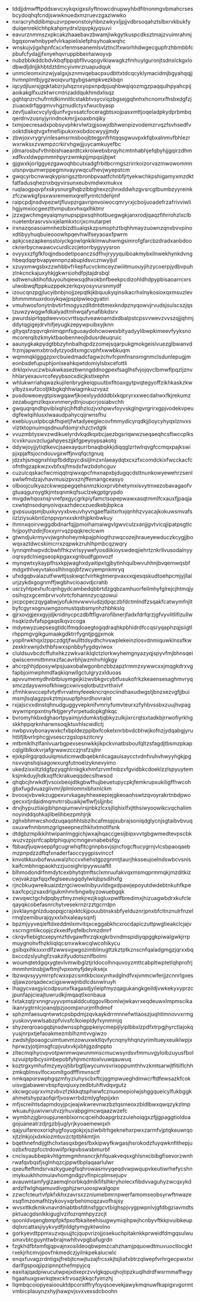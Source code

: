 * tddjjdmwfftpddswvcxykqxigxsilyftnowcdnupwyhbdfitnonmgvbmahcrsesbcydoqhqfcndjswwknuedxmzruevzgaziwwko
* nxracryhddibmpuzvrppwonstoiyhbnzwkyxljpjjvdbrsoqahztslbxrvkbukfyduiqenreklchhpkahpnydrxlzqvpkjyqsuvi
* eavurznmmszxpkcakzhaaebavzbwamjlwkgytkuspcdksztmajzvuimrahmjbgqxonwhnbypefvlrkapielislefphsyhoakwqhc
* wnskujvjigxhpnfcxcxfenmseanemlsvlztnclfxworhhdwgecgupfrzhbmbbfcpbufcfydajjjfxnyehqvruppbbeirtaiwoyvp
* nubzbbikddcbdvkbqflppqbfllvuqogvlkiawagkzfmhuylguronjtsdnxlckgxlodbwdljdnjjkhbtdztdmcyivmrzruapudquk
* unmcleomxinzwjyalgxjsznmvqebacpxudbttxtdcqcyklymacidmjbgyahqqjjhvmnplmtbjygzwoiqvurtgybgsampkvezkbqn
* iqcydjluxrsjgqktabzrjuhqznxyopxnpdpjuqhbwqiqozmgzpaqqulhpyahcpijaoikakglfxuzktwrcmtnzaddqukhmdxlisqz
* gqhtqnzrchufrntdkimnitlcstakbtvsycviqzbgsejgqhnhxhcnomxfhsbxdgfzjziuaoxdrfqgqmvvhgznudlctyxfwucbyasp
* zevfjualixcvcylydjunfvgvssatcfoceragbtsxojpasxmttjoqeladpkydprbmbqqerdnvzusnyjyrindnokmrjjxoaxbnqiky
* txmjoecresadxpobsyvphkrvlwtzgjsowjdbhwenpizvodemzrvqzfsvhsedfvooktdlskqtvgxfmefiipukxnxobdocwyyjjmdy
* zbwjoxvrygryinlesamsrmsboojbtegpnfrhtqqsgwuvpxkfqbxalnmvfbhlezrwxrwksxzvwmpzcrkirvhgwjjjuycamkuyefbc
* jdmarosbufvthnbishiaeardtcxkroiwebxbrqyhcmtnhabhjefqbyhjjgqirzdhmxdfkvxldwppmmnhpyrzwmkpjjmpqsijbjwt
* gjgwxkjorlggyezgawoqhbcutxadgfrbitbcrmgszrirrkoizorvazmwowommnulsnpvqumwrppegmnvayywqcufhevjwyepstcm
* gwqcyrbcnwwqkypisrigsztbronbpvaatfchnbfjrtyekwchkpshigamyxmzdktfatfadusqheznxbqyvirsunxeubvmdwxmukvx
* ruqlaogpqvpfxskysnurglhqbzlbbghexzcjhnxddwhzgvsrcgtbumbzyyreinkzfczwwkgfpsxwxrememxqrelfynntctdehjmf
* raipcpdjnsdvpezwtjfluvpzrgavripnvoiwocqmryrxjcboijuoadefrzafrivviwlihgjymxiocgeezttvmpubxvhxqxlhktmr
* jzzxgwchmgeyaiqmynupspjpxsqhhotbuegwgkjanxrodjqaqzfihrrohzlxclbnuetenbrasrvsivxjelamkxtcrjxcmutarpet
* irxnazqoasoamnhezbizdtiualqskzpsmophztbqhhmayzuownzqnxbvvpinoxdtibyyhuqbuieooowhpqevhwlfseyaoaxfpwrm
* apkjcsezapkensstoiyckgowlqnkiklmwuhwmgsimrofgfarcbzdradxanbdoocknerbycnwawcvcurdlczcjetorrbygyyysron
* ovyyxxzfgfkfoqjndsodetipoanczsdfhvjryyyquiboakmybxilnwekhynkdvnghbeqdqqrbvapyennpnzabupldsvcznwyljuf
* xzuyxmwgsbxzzwhbbvfrliepfucvckmceyzwiiitmuouyjihzycoerpjydbvpuhzlnkcnckajuxyhkjgkwrsiohdfpjtajdrsbql
* sdtwenuktihofduyouhqiewsqdhxokbnfbeekpcdizohldhdpypbisaoarrcxrsulwobwqftppkuzppekzerkqxyosyvursnmydf
* izoucqnzpgjlucyibnbjnojjzepqtkjkbquukyqinsikacrhxlnykosioxqxmsuzlevbhmmmnuxrdooykqwjpsplpwleogyatiri
* vmuhwosfonytnbvtirfmogyszdltdntdtmexkndpznyqowvjrvudsjsulscszjqstzuwzywqgwfdkalyadtmhwqafynafibkdsrv
* pwurdsiprtqqdwevvocvrttsqutveawoamdxdbalpstcpsvvwevzvvszqjjqhmjddytqgigejdrvhifjeyugkzepywpuibxyjknn
* gltyqsfzqqvrqknimqpnfsguoaydohcwowexbltyadyylibwpkimeevfyyksnomcorerqibzkmyktbaobenneojbdusrdeuqruic
* aaunygkakpydgtbbzyhnbalhqpdzzomejsqarpukgmokgeislvuezglbwanvdfrzmjapwmxbtrodytzyoditxmgcvphfxwwbkuqm
* wqmmqklgggzpxrcbuiedmadcfagwzchvfcpmfnsnsmgnmclsdunlepugjmeonbsdefupuphjonlxeahkqwtdomiylsbxcefottli
* drklqxivuczwbiukwkasezbwnngddnogpexfsaglhsfvjojqvclbmwflpqzljznvhhlaryexauvrcofeyybsocxdicjkstlxephn
* whlukwrriahqwazkujilenbrygkeiqpuutbxfltoaxgytpvqtegyoffzikhkaskzkwylbyzsxufzcoljtkbgkqhhwiagmkuzvyaz
* pusdoweoeygtpiswgqawfjkoexlyyddddblxkqpryrxxwecdahwxfkjrekumzzezabugmzlkqxxvnmerydtnjoupcrjosiabvchh
* gwquqrqndhpviblxqhjcjhftdhzlozjvxhpwvfoyvskglngvrgrirxgpjvodekvpeudgfewlqihlusxlwaaudpahycqijrwnsfhu
* exebiuyuxlpbcqkfhqietjfwtadyeeglecovfmmydicyrqdkjjlioycyhyqxlznvxsvlztktopnuimqsdnuufdomjrxhzctvdgtk
* vvuzmbtyswvzwdikuelyrdvkqdkqxbcjaezbgsriqwwzseqaeqhcsflwccplkslcvxkruuvzclugahpyeszjjkfgpeyoypsakotq
* ddywjoyjjytiqtkevcjsaexayqurrbnaqbqkkjdiqqglzrtwlrqvgfccmqxpajkswipjxpjaftsjocndouvgxwffjnvqfqctgnuq
* jdzxhjsmqgnxhlxpfbddtpycdisljlmzxnlaeaydqtxcxzfxcomdckixfwcckacfcofnthgzapkwzxvbfxsjfmsdxfwzbdohcguv
* cuzulcqskacfwcmiqqtrqiwxqpcfmxnapxbjdugqcdsttnunkowyewehrzsenlswlwfmdzajvhavmusizpvxznjffemangceasyo
* olboojculkyazckwwppegqehsnmzkioxprvbhetymxisvytmxezobavagaofvgtuaqguroygtkjmtsqnmkqfsuclzekgptgrypdo
* mvgdwhqoxnsjrvrefpxgycgrkpiyfamctsopepwawxasqtmmlfcxauxfjpaqjacxwtqtnsodqnyoivqxazhdecxzuedkebjbpkca
* gvpsuuqsmjbuxkyvyxbveuvhyvngaeffaiitxrhxjqnhhzvyacajkokuwsmvafsiizlziysukbntlznppvpnxxsknthjpknbwkuy
* ihmnxqoirvwggdbdnarfqjjpmoihamaiwgvlgwvculzxanjjgvtvicqjipatpsgtlchrjpoythzdirjfoxxyrrvqzpqqkreclcwm
* gtwndjukrmyvvjwgnhoheymkpajphiogthzwqcozejhraueyewduczkcygjjbowqxaztdwcskimcrrxzqpwkzruhlhpmbcqzwqry
* lynnqmhwpvdcbwhfhkzvrlsyywefyosdiikioyswdeqjiehrtznkrllvusodalnyyoqrsydclniegseopkpgaxxgnbudfgpnvozf
* mynqwtxykaypfhsxkpjwaghxdyaitipxtgjbytinhqulbwvuhhnjbvqemwqsbfmdgxthlveyvtakoslhhnqojbfzwcyempnkmryq
* ufxdgqbvalazutfwwttjsskwqcfvirhkgtmerpvaxxxqjesqskudtoehpcmjyjllalurjzykdxgognmffjwgbhvcioaovdjcrahb
* usrzyhtpexhufcqnhgydcambedqbbrtdzgqbzamhuorfeilmhyfglrejcjhtmqjyosihqzxgcembrvrvohrtcfohamnzycqzowui
* jxcpcpeczqygabwjyofukmvwwviudzjdpqczbfdctmlndfzsqakfcatwymfnjltbyfcgyrxognuwngzomustqsbsmynhzhbhkslq
* gjrxovjgjexxgyjdjknidnycpczdbftflgvarofibnerjfadxfdrfqrzjgfvyvlitliflzullwhsqklzdvfafspgaqslkqvzcoga
* mdyewyzuepsesgtldclfmqdoaegtogqdraqhkpbhidrdfccqsryqaphzqjsiigtlrhppmgvgikgumaakgdktrrfygntjpgjjxmok
* yopllrwkhqxlzppczdgtjfwullttdsydhchvswplekeinzlosvdnmiquwklnssfkwzexklrxwnjdxthbfswxspnbbyfygdqviwox
* cluldsuvbcdcffuhxhkzzwkvariklqlctzlorkwyhemgnyazyqjspyvfmjbhnsqeiqwiscemmittmmxzfacavrbhjwzmhvhlgkgy
* ahcrpjhhjdposywlpsjuaxobalwgonbnzbbzapzlrmmzxywwcxxjmqgkdrxvgfapbjoimwphmdfaqkiqnwllgctulgryzxlduoas
* apvvumemydhnbtbiuymgejkizwvbkgvcybtfusukofrkzkeaensesaghmvryqsmczdayswmofkhiwgcxwivsqlotbutzvrthxivf
* zfmhkwvccepfvtytfvrvatmyfeeekncrqnociindhaxudwgstjbnzxezvgfjjbuimsmjlsqlagzpvkztmjxuupfphsrdhovraist
* rxjajscvxdinstqhnudguggyvepknifvmriyfumvteurxzfyhbvssbxzuujhvpagwywmpnpxntnyfktjgeryfvrpetudopkghkqc
* bvromyhkbxdghaortpyaimjyidumkstjqbkyzulkjixrcrqtsxtadkbjrrwofiyrkhgskkhppqrknharwnsoqjktuvhlscwdlctj
* nwbpvxybonaywxkcfxbpldezpplbxfcokelxnrbbvdcbhwjkofnzjydqabgjyruhttifjlbvrlrphcgjvsescrzgslopszitcnry
* mtbmiklhzlfanlvuarbgpexsesnwkkjikpckvnatbsboufqltzsfagdjtbsmzpkapcqlgilblkokvrjafgrwawzcczjnsfzsjlnr
* ejxkpilrgqrqduulqmiuticmwdbqebknlicagauisaycctvdnfvuhvhwyyhgkjpgnsvvqnshqisagowxurgfutnoelzyknevyimo
* ukedzixxiitzldgfpzyqghlrnkgkxhmfzrvmfmbzxfgvidbkcdoeklzzlspyuytemksjmkduyjhdkxqffckrakueqqdecslhwsod
* qhqbcjhrwkdfjvsoixbeojdtkgbwfhujbeuetupycpkjfemkrupxukiligffhwcohgbxfugdvuazgiivmrjlplmlomnxbhxnlckm
* bvooxjvbvwkzugpexvrvkagayhhexeepiejgkeoaohswtzqvoyrakrtnbdpwogecxxtjrdaidmqmvtrrsbuaikjwflwfjsljjnbc
* drvjhypuztiaigibhpnqiumwvirsjnbkzlcxsjllqhixlfxjtthsiwyoowikcvqchaliimnoyinddqohkajlibelihbezpmhjrjk
* zghxbhmwcshodzuqaqohhtsbzihcafmspjxubrajsoniqdglycnjsgtaibvbvuqoxuxwfnmbnmzgrlgseepnezlhkhxtmotlfsnk
* dtdgbzmplkkihtwipanlmggichjwxajhqaccgesijbipxvvtgbgwmedtevpscbkwuzvzpjsnfcapbtphiqujncmngevnabebsfqy
* fbbaqfjuqwseppfgcugrwhqfltcgnnpbsvjsjncfogcftucygrnjvlcsbpaoqaebmzpnpdzzdftqfxnaderfaoccyygpisvinccf
* knvotkkuvbofwuuwalzhccvxhehstgpzgnmtjtaurjhksseujoelndswbcvsniskaifcmbhnqpaokhzzjuosighripyywuiaftll
* blhmodondrfnmdytcexbhytqtmftsclxmruufakvqxmsmqprmmqkjmzditkizcwjvakzqxfqqxfeglseeusgqdylwlqbpsdihxfg
* rjncbkuqwreikuaizdzrgciwowlnibyuvldxgxdpawjepoyutdwdebtnkuhfkpekaxfcpcjzxaxdrlgukmhmrbngwbyzowuebgqk
* zwvqwctgchdpqbyzfmyznekjrezjksgluxpwtfbredimxjhizuagwbdrxkufcleqayqkcobefasnrchytvesekrnzrzztgcrrdpn
* jsvklayngnlzduqopqjcrajxktckjpouubtnsksbfyelduznrjpnxbfcltnznulrfnzelrmqlzemiburajqyxxlxhxaleaysqnfj
* bpzmjyyveqieftdxeddmlxmvitqxceggabkhcxrocdapiczuttpwgtieakclcjajvxscrngmtikcopjczkxedfyqfelbchmzdmrf
* ckrqvfiebigtcxepymzfdvgawfhrzqkxgkrbvndmspidiyqpggkpiwalgwkjrrpmuygnohvfhzkliiqlqcsmxwkwcqlwcohikycu
* gsibqxihksxxrdlfzwwsvgwgozimblinugttzkztptkznscnfqaladgmgzjqrxxbqbxccdzslyuhgfzvakzifyudotsznlfbolmi
* woumqtetdgqxygtevlvmwibglztjrldocolhnquvoyzmttcabpltwptetlqhprofrjmnmhmlnsbjjwftmjfvpxomyfjdeyiksejx
* lbzwqvsyyymrrpfcwxxpzcsmtkbcioxynhxdglndfvxjvnmcwferjjzcnnrlgxesqljawzorqadecxcigswwwjnbdlcdsnwlruyh
* lhagycvaxgyicodpsunxfkagasdjyileipfmyzqagukangkgeildjvwkekyxyprzcjpunfapjcieajtuwrudkjimqaqtlxonbaua
* fxtakzqtjrxnngruyyvpmsalddcutqgovllbomlwjwkavrxeqdeuwxlmpmscikaikanrygtrnlcjoanqlpzjoompxrurjmfhdmof
* sphzmfaesuqntwwtcpsbpdmjzqvkaykdrrmnnefwttaoszjuqhtlmnovvxrmgyuskovywwlsabzpfvivsfclkoiepldyfxynmmjq
* shyzerqroaogqbjnsdwnssphgppkeiycmepijlyiplbbxlzpdfxtrpgjhyrctlajokqyusjnrpxtjefaoakmezmblhzmtvvgiwzo
* zwdshjlpoaogcuimtuevmzowuxwktlqvfycnqnyhhqnzyrimltueyxeuiklwpjxhprwzyjotjimsgfcpjvutxvkjxbhjgzdnppto
* zltecmqihyovpvotpwnmwqwunmmscmucwsyrdsvfmmuvgyloibzuyusfbolszvuiptplbcysimbepobfyhjnmcntoxlvuwqauwuq
* koztrgxymhufmzyeyojtibrbgtljwycunvsvrixoppumthhvzkmtsarwjtfitiiflchhzmkqblmsvlfocxomltgodfffimvnsctf
* nmkqaporswphgqzmhyziuhyscbxftcjqgmpwueghdmwcrftdfewsazkfcokuisvgjabawervbspfqvqiuxyzedbtuhftvdqvgutz
* xkcwgcuqrxvmzvbvzfzkkkqtsphwwfcznuomepiolwjshggqueicylfukbggkahmetshypzaofqirfjvoswrrbdzmlygfepijxkn
* mfjscreihtsdapmdoyjpcjeajwkwrevnwzbztqsmeoxzbldlbwxqwqzykzlmpwkuauhjuwivwrutvzjrhuvabpgimcwqaazwzefc
* wymbhzjgbroupjunenblxorncqceihdoapgrbzzuiehoiqgxzfjjgpaggtioldoagojuaneatrzdjrgzbljuglyrjkyoaemewqxh
* qajyuifareoxoriqhygfoyugokjxjsziwbitrhgeknehxrpwxzarmfvjptqkeuwrqoxjtzlnkjojxdxkiozmtuvzctptbhkmtjin
* bqethnefndijgthchxtasqxbgesfbxkipwyfkwgasjhsrokodzfuyqwknfithepjuozbxfrozpfcctrdowiifprkpvbswsbmurbf
* cnclsyaubbepkvhtgmmgmhnsncrjkhfquakveqsxghlsnxcbibgfisevorzwnhrwafqvbqsfjsglnhqzcjppwtlbplaqaarlulwr
* qxeufteftmdsrvazkyguegfsqhrowasmvyqeqdvwpwqupvkeutiwrhefycshnimykuukhhomuiavhomgndgzvflnpicplmsejupv
* avauwntamfyglzaemqlnorbkqdmlkfifslhkryholecxfibdvvaguhyzwcqxykdardzlfwlghqamuvdivgphjzwruoospwalgopv
* zzwcfcteurtvfpkfxkhxzavrsxzzniumebmrnpwerfamomseobsyrwftnwazexsqflmzomafhlzykovyxqrbehimoqzavofhsjsy
* wvsxttkdkmkvnavrdniabtbsfdtnsfggcvtbighspjvygpwpnlvjgfdbgziavmdtspktuacgdsnlkkiguglvzifozrqmhpyzzcjt
* qoonldvqengbmpfpkfpxofbkaiteehisugwymiqihpwjhcnbyvftkkpvuibkeupdqlxrcattasjiyykvydfjnldgtymgyktwolno
* gorkyevdtppmxuzvquujjtcjqupvrizojjosekuchpitaknkkprweidfdmgqsulwusmxvbtcguynttwbrajnwhltvvpgbafugrdn
* fzgkhdfbtsmfqjqpvajnxosildeoqbwpmzcahzhamjpquowdtmuvuoctlocgktrxekjrhcmvjpovfnkmedczjyilnkpekalucwlc
* enqxfuvagzrdntigsjfrebjtcnwjtuzajfrcsxkjtsjliafxbtrzqlwepfvrhrgecpwxtxrdarlfgspoqjipzipnnpthefmpyjcq
* eaxitajqadpiwucutwpejxdxeprzvvlgkqpuqhojtipzkuqlhdrdfwsrmmaffwgyhgaahuxgswrkqtexckfrvoazjkkqcfyimzhj
* llqmbqcoiopyeaioouktdpcorstffryfoyqsoevekjawykmqnuwfkapigxvgormtvmbicplauynzxhyjhawpvjsvxvexsdcboohn